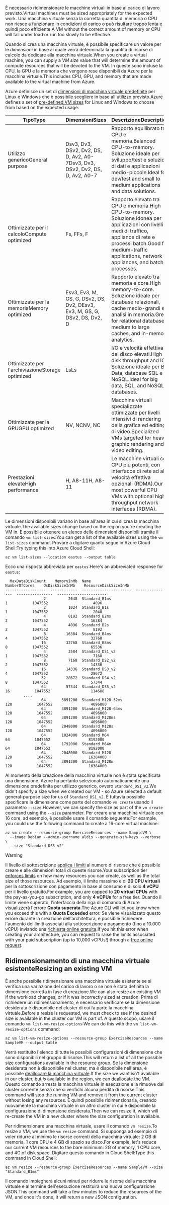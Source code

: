 <span data-ttu-id="1394b-101">È necessario ridimensionare le macchine virtuali in base al carico di lavoro previsto.</span><span class="sxs-lookup"><span data-stu-id="1394b-101">Virtual machines must be sized appropriately for the expected work.</span></span> <span data-ttu-id="1394b-102">Una macchina virtuale senza la corretta quantità di memoria o CPU non riesce a funzionare in condizioni di carico o può risultare troppo lenta e quindi poco efficiente.</span><span class="sxs-lookup"><span data-stu-id="1394b-102">A VM without the correct amount of memory or CPU will fail under load or run too slowly to be effective.</span></span> 

<span data-ttu-id="1394b-103">Quando si crea una macchina virtuale, è possibile specificare un valore per le _dimensioni_ in base al quale verrà determinata la quantità di risorse di calcolo da dedicare alla macchina virtuale.</span><span class="sxs-lookup"><span data-stu-id="1394b-103">When you create a virtual machine, you can supply a _VM size_ value that will determine the amount of compute resources that will be devoted to the VM.</span></span> <span data-ttu-id="1394b-104">In queste sono incluse la CPU, la GPU e la memoria che vengono rese disponibili da Azure per la macchina virtuale.</span><span class="sxs-lookup"><span data-stu-id="1394b-104">This includes CPU, GPU, and memory that are made available to the virtual machine from Azure.</span></span>

<span data-ttu-id="1394b-105">Azure definisce un set di [dimensioni di macchina virtuale predefinite](https://docs.microsoft.com/azure/virtual-machines/linux/sizes) per Linux e Windows che è possibile scegliere in base all'utilizzo previsto.</span><span class="sxs-lookup"><span data-stu-id="1394b-105">Azure defines a set of [pre-defined VM sizes](https://docs.microsoft.com/azure/virtual-machines/linux/sizes) for Linux and Windows to choose from based on the expected usage.</span></span> 

| <span data-ttu-id="1394b-106">Tipo</span><span class="sxs-lookup"><span data-stu-id="1394b-106">Type</span></span> | <span data-ttu-id="1394b-107">Dimensioni</span><span class="sxs-lookup"><span data-stu-id="1394b-107">Sizes</span></span> | <span data-ttu-id="1394b-108">Descrizione</span><span class="sxs-lookup"><span data-stu-id="1394b-108">Description</span></span> |
|------|-------|-------------|
| <span data-ttu-id="1394b-109">Utilizzo generico</span><span class="sxs-lookup"><span data-stu-id="1394b-109">General purpose</span></span>   | <span data-ttu-id="1394b-110">Dsv3, Dv3, DSv2, Dv2, DS, D, Av2, A0-7</span><span class="sxs-lookup"><span data-stu-id="1394b-110">Dsv3, Dv3, DSv2, Dv2, DS, D, Av2, A0-7</span></span> | <span data-ttu-id="1394b-111">Rapporto equilibrato tra CPU e memoria.</span><span class="sxs-lookup"><span data-stu-id="1394b-111">Balanced CPU-to-memory.</span></span> <span data-ttu-id="1394b-112">Soluzione ideale per sviluppo/test e soluzioni di dati e applicazioni medio-piccole.</span><span class="sxs-lookup"><span data-stu-id="1394b-112">Ideal for dev/test and small to medium applications and data solutions.</span></span> |
| <span data-ttu-id="1394b-113">Ottimizzate per il calcolo</span><span class="sxs-lookup"><span data-stu-id="1394b-113">Compute optimized</span></span> | <span data-ttu-id="1394b-114">Fs, F</span><span class="sxs-lookup"><span data-stu-id="1394b-114">Fs, F</span></span> | <span data-ttu-id="1394b-115">Rapporto elevato tra CPU e memoria.</span><span class="sxs-lookup"><span data-stu-id="1394b-115">High CPU-to-memory.</span></span> <span data-ttu-id="1394b-116">Soluzione idonea per applicazioni con livelli medi di traffico, appliance di rete e processi batch.</span><span class="sxs-lookup"><span data-stu-id="1394b-116">Good for medium-traffic applications, network appliances, and batch processes.</span></span> |
| <span data-ttu-id="1394b-117">Ottimizzate per la memoria</span><span class="sxs-lookup"><span data-stu-id="1394b-117">Memory optimized</span></span>  | <span data-ttu-id="1394b-118">Esv3, Ev3, M, GS, G, DSv2, DS, Dv2, D</span><span class="sxs-lookup"><span data-stu-id="1394b-118">Esv3, Ev3, M, GS, G, DSv2, DS, Dv2, D</span></span>   | <span data-ttu-id="1394b-119">Rapporto elevato tra memoria e core.</span><span class="sxs-lookup"><span data-stu-id="1394b-119">High memory-to-core.</span></span> <span data-ttu-id="1394b-120">Soluzione ideale per database relazionali, cache medio-grandi e analisi in memoria.</span><span class="sxs-lookup"><span data-stu-id="1394b-120">Great for relational databases, medium to large caches, and in-memory analytics.</span></span> |
| <span data-ttu-id="1394b-121">Ottimizzate per l'archiviazione</span><span class="sxs-lookup"><span data-stu-id="1394b-121">Storage optimized</span></span> | <span data-ttu-id="1394b-122">Ls</span><span class="sxs-lookup"><span data-stu-id="1394b-122">Ls</span></span> | <span data-ttu-id="1394b-123">I/O e velocità effettiva del disco elevati.</span><span class="sxs-lookup"><span data-stu-id="1394b-123">High disk throughput and IO.</span></span> <span data-ttu-id="1394b-124">Soluzione ideale per Big Data, database SQL e NoSQL.</span><span class="sxs-lookup"><span data-stu-id="1394b-124">Ideal for big data, SQL, and NoSQL databases.</span></span> |
| <span data-ttu-id="1394b-125">Ottimizzate per la GPU</span><span class="sxs-lookup"><span data-stu-id="1394b-125">GPU optimized</span></span> | <span data-ttu-id="1394b-126">NV, NC</span><span class="sxs-lookup"><span data-stu-id="1394b-126">NV, NC</span></span> | <span data-ttu-id="1394b-127">Macchine virtuali specializzate ottimizzate per livelli intensivi di rendering della grafica ed editing di video.</span><span class="sxs-lookup"><span data-stu-id="1394b-127">Specialized VMs targeted for heavy graphic rendering and video editing.</span></span> |
| <span data-ttu-id="1394b-128">Prestazioni elevate</span><span class="sxs-lookup"><span data-stu-id="1394b-128">High performance</span></span> | <span data-ttu-id="1394b-129">H, A8-11</span><span class="sxs-lookup"><span data-stu-id="1394b-129">H, A8-11</span></span> | <span data-ttu-id="1394b-130">Le macchine virtuali con CPU più potenti, con interfacce di rete ad alta velocità effettiva opzionali (RDMA).</span><span class="sxs-lookup"><span data-stu-id="1394b-130">Our most powerful CPU VMs with optional high-throughput network interfaces (RDMA).</span></span> | 

<span data-ttu-id="1394b-131">Le dimensioni disponibili variano in base all'area in cui si crea la macchina virtuale.</span><span class="sxs-lookup"><span data-stu-id="1394b-131">The available sizes change based on the region you're creating the VM in.</span></span> <span data-ttu-id="1394b-132">È possibile ottenere un elenco delle dimensioni disponibili tramite il comando `vm list-sizes`.</span><span class="sxs-lookup"><span data-stu-id="1394b-132">You can get a list of the available sizes using the `vm list-sizes` command.</span></span> <span data-ttu-id="1394b-133">Provare a digitare quanto segue in Azure Cloud Shell:</span><span class="sxs-lookup"><span data-stu-id="1394b-133">Try typing this into Azure Cloud Shell:</span></span>

```azurecli
az vm list-sizes --location eastus --output table
```

<span data-ttu-id="1394b-134">Ecco una risposta abbreviata per `eastus`:</span><span class="sxs-lookup"><span data-stu-id="1394b-134">Here's an abbreviated response for `eastus`:</span></span>

```
  MaxDataDiskCount    MemoryInMb  Name                      NumberOfCores    OsDiskSizeInMb    ResourceDiskSizeInMb
------------------  ------------  ----------------------  ---------------  ----------------  ----------------------
                 2          2048  Standard_B1ms                         1           1047552                    4096
                 2          1024  Standard_B1s                          1           1047552                    2048
                 4          8192  Standard_B2ms                         2           1047552                   16384
                 4          4096  Standard_B2s                          2           1047552                    8192
                 8         16384  Standard_B4ms                         4           1047552                   32768
                16         32768  Standard_B8ms                         8           1047552                   65536
                 4          3584  Standard_DS1_v2                       1           1047552                    7168
                 8          7168  Standard_DS2_v2                       2           1047552                   14336
                16         14336  Standard_DS3_v2                       4           1047552                   28672
                32         28672  Standard_DS4_v2                       8           1047552                   57344
                64         57344  Standard_DS5_v2                      16           1047552                  114688
        ....
                64       3891200  Standard_M128-32ms                  128           1047552                 4096000
                64       3891200  Standard_M128-64ms                  128           1047552                 4096000
                64       3891200  Standard_M128ms                     128           1047552                 4096000
                64       2048000  Standard_M128s                      128           1047552                 4096000
                64       1024000  Standard_M64                         64           1047552                 8192000
                64       1792000  Standard_M64m                        64           1047552                 8192000
                64       2048000  Standard_M128                       128           1047552                16384000
                64       3891200  Standard_M128m                      128           1047552                16384000
```

<span data-ttu-id="1394b-135">Al momento della creazione della macchina virtuale non è stata specificata una dimensione. Azure ha pertanto selezionato automaticamente una dimensione predefinita per utilizzo generico, ovvero `Standard_DS1_v2`.</span><span class="sxs-lookup"><span data-stu-id="1394b-135">We didn't specify a size when we created our VM - so Azure selected a default general-purpose size for us of `Standard_DS1_v2`.</span></span> <span data-ttu-id="1394b-136">È tuttavia possibile specificare la dimensione come parte del comando `vm create` usando il parametro `--size`.</span><span class="sxs-lookup"><span data-stu-id="1394b-136">However, we can specify the size as part of the `vm create` command using the `--size` parameter.</span></span> <span data-ttu-id="1394b-137">Per creare una macchina virtuale con 16 core, ad esempio, è possibile usare il comando seguente:</span><span class="sxs-lookup"><span data-stu-id="1394b-137">For example, you could use the following command to create a 16-core virtual machine:</span></span>

```azurecli
az vm create --resource-group ExerciseResources --name SampleVM \
  --image Debian --admin-username aldis --generate-ssh-keys --verbose \
  --size "Standard_DS5_v2"
```

> [!WARNING]
> <span data-ttu-id="1394b-138">Il livello di sottoscrizione [applica i limiti](https://docs.microsoft.com/azure/azure-subscription-service-limits) al numero di risorse che è possibile creare e alle dimensioni totali di queste risorse.</span><span class="sxs-lookup"><span data-stu-id="1394b-138">Your subscription tier [enforces limits](https://docs.microsoft.com/azure/azure-subscription-service-limits) on how many resources you can create, as well as the total size of those resources.</span></span> <span data-ttu-id="1394b-139">Ad esempio, il limite massimo è di **20 CPU virtuali** per la sottoscrizione con pagamento in base al consumo e di solo **4 vCPU** per il livello gratuito.</span><span class="sxs-lookup"><span data-stu-id="1394b-139">For example, you are capped to **20 virtual CPUs** with the pay-as-you-go subscription, and only **4 vCPUs** for a free tier.</span></span> <span data-ttu-id="1394b-140">Quando il limite viene superato, l'interfaccia della riga di comando di Azure visualizzerà l'errore **Quota superata**.</span><span class="sxs-lookup"><span data-stu-id="1394b-140">The Azure CLI will let you know when you exceed this with a **Quota Exceeded** error.</span></span> <span data-ttu-id="1394b-141">Se viene visualizzato questo errore durante la creazione dell'architettura, è possibile richiedere l'aumento dei limiti associati alla sottoscrizione a pagamento (fino a 10.000 vCPU) inviando una [richiesta online gratuita](https://docs.microsoft.com/azure/azure-resource-manager/resource-manager-quota-errors).</span><span class="sxs-lookup"><span data-stu-id="1394b-141">If you hit this error when creating your architecture, you can request to raise the limits associated with your paid subscription (up to 10,000 vCPUs!) through a [free online request](https://docs.microsoft.com/azure/azure-resource-manager/resource-manager-quota-errors).</span></span> 

## <a name="resizing-an-existing-vm"></a><span data-ttu-id="1394b-142">Ridimensionamento di una macchina virtuale esistente</span><span class="sxs-lookup"><span data-stu-id="1394b-142">Resizing an existing VM</span></span>
<span data-ttu-id="1394b-143">È anche possibile ridimensionare una macchina virtuale esistente se si verifica una variazione del carico di lavoro o se non è stata definita la dimensione corretta in fase di creazione.</span><span class="sxs-lookup"><span data-stu-id="1394b-143">We can also resize an existing VM if the workload changes, or if it was incorrectly sized at creation.</span></span> <span data-ttu-id="1394b-144">Prima di richiedere un ridimensionamento, è necessario verificare se la dimensione desiderata è disponibile nel cluster di cui fa parte la macchina virtuale.</span><span class="sxs-lookup"><span data-stu-id="1394b-144">Before a resize is requested, we must check to see if the desired size is available in the cluster our VM is part of.</span></span> <span data-ttu-id="1394b-145">A questo scopo, usare il comando `vm list-vm-resize-options`:</span><span class="sxs-lookup"><span data-stu-id="1394b-145">We can do this with the `vm list-vm-resize-options` command:</span></span>

```azurecli
az vm list-vm-resize-options --resource-group ExerciseResources --name SampleVM --output table
```

<span data-ttu-id="1394b-146">Verrà restituito l'elenco di tutte le possibili configurazioni di dimensione che sono disponibili nel gruppo di risorse.</span><span class="sxs-lookup"><span data-stu-id="1394b-146">This will return a list of all the possible size configurations available in the resource group.</span></span> <span data-ttu-id="1394b-147">Se la dimensione desiderata non è disponibile nel cluster, ma _è_ disponibile nell'area, è possibile [deallocare la macchina virtuale](https://docs.microsoft.com/cli/azure/vm?view=azure-cli-latest#az-vm-deallocate).</span><span class="sxs-lookup"><span data-stu-id="1394b-147">If the size we want isn't available in our cluster, but _is_ available in the region, we can [deallocate the VM](https://docs.microsoft.com/cli/azure/vm?view=azure-cli-latest#az-vm-deallocate).</span></span> <span data-ttu-id="1394b-148">Questo comando arresta la macchina virtuale in esecuzione e la rimuove dal cluster corrente senza che si verifichi alcuna perdita di risorse.</span><span class="sxs-lookup"><span data-stu-id="1394b-148">This command will stop the running VM and remove it from the current cluster without losing any resources.</span></span> <span data-ttu-id="1394b-149">È quindi possibile ridimensionarla, creando nuovamente la macchina virtuale in un altro cluster in cui è disponibile la configurazione di dimensione desiderata.</span><span class="sxs-lookup"><span data-stu-id="1394b-149">Then we can resize it, which will re-create the VM in a new cluster where the size configuration is available.</span></span>

<span data-ttu-id="1394b-150">Per ridimensionare una macchina virtuale, usare il comando `vm resize`.</span><span class="sxs-lookup"><span data-stu-id="1394b-150">To resize a VM, we use the `vm resize` command.</span></span> <span data-ttu-id="1394b-151">Si supponga ad esempio di voler ridurre al minimo le risorse correnti della macchina virtuale: 2 GB di memoria, 1 core CPU e 4 GB di spazio su disco.</span><span class="sxs-lookup"><span data-stu-id="1394b-151">For example, let's reduce our current VM resources to the bare minimum: 2G of memory, 1 CPU core, and 4G of disk space.</span></span> <span data-ttu-id="1394b-152">Digitare questo comando in Cloud Shell:</span><span class="sxs-lookup"><span data-stu-id="1394b-152">Type this command in Cloud Shell:</span></span>

```azurecli
az vm resize --resource-group ExerciseResources --name SampleVM --size "Standard_B1ms"
```

<span data-ttu-id="1394b-153">Il comando impiegherà alcuni minuti per ridurre le risorse della macchina virtuale e al termine dell'esecuzione restituirà una nuova configurazione JSON.</span><span class="sxs-lookup"><span data-stu-id="1394b-153">This command will take a few minutes to reduce the resources of the VM, and once it's done, it will return a new JSON configuration.</span></span>